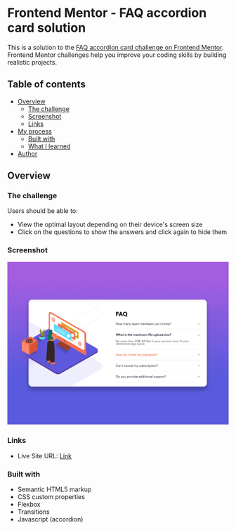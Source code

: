 # Frontend Mentor - FAQ accordion card solution

This is a solution to the [FAQ accordion card challenge on Frontend Mentor](https://www.frontendmentor.io/challenges/faq-accordion-card-XlyjD0Oam). Frontend Mentor challenges help you improve your coding skills by building realistic projects. 

## Table of contents

- [Overview](#overview)
  - [The challenge](#the-challenge)
  - [Screenshot](#screenshot)
  - [Links](#links)
- [My process](#my-process)
  - [Built with](#built-with)
  - [What I learned](#what-i-learned)
- [Author](#author)
## Overview
### The challenge

Users should be able to:

- View the optimal layout depending on their device's screen size
- Click on the questions to show the answers and click again to hide them

### Screenshot

![](./images/screenshot.png)
### Links

- Live Site URL: [Link](https://zen-agnesi-c3c4f6.netlify.app)

### Built with

- Semantic HTML5 markup
- CSS custom properties
- Flexbox
- Transitions
- Javascript (accordion)